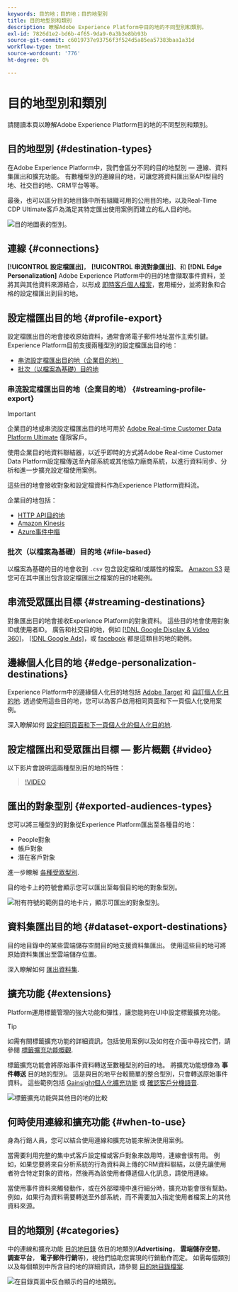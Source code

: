 ```yaml
---
keywords: 目的地；目的地；目的地型別
title: 目的地型別和類別
description: 瞭解Adobe Experience Platform中目的地的不同型別和類別。
exl-id: 7826d1e2-bd6b-4f65-9da9-0a3b3e8bb93b
source-git-commit: c6019737e93756f3f524d5a85ea57383baa1a31d
workflow-type: tm+mt
source-wordcount: '776'
ht-degree: 0%

---
```


# 目的地型別和類別

請閱讀本頁以瞭解Adobe Experience Platform目的地的不同型別和類別。

## 目的地型別 {#destination-types}

在Adobe Experience Platform中，我們會區分不同的目的地型別 — 連線、資料集匯出和擴充功能。 有數種型別的連線目的地，可讓您將資料匯出至API型目的地、社交目的地、CRM平台等等。

最後，也可以區分目的地目錄中所有組織可用的公用目的地，以及Real-Time CDP Ultimate客戶為滿足其特定匯出使用案例而建立的私人目的地。

![目的地圖表的型別。](./assets/destination-types/types-of-destinations-no-highlight.png)

## 連線 {#connections}

**[!UICONTROL 設定檔匯出]**， **[!UICONTROL 串流對象匯出]**、和 **[!DNL Edge Personalization]** Adobe Experience Platform中的目的地會擷取事件資料，並將其與其他資料來源結合，以形成 [即時客戶個人檔案](../profile/home.md)，套用細分，並將對象和合格的設定檔匯出到目的地。

## 設定檔匯出目的地 {#profile-export}

設定檔匯出目的地會接收原始資料，通常會將電子郵件地址當作主索引鍵。 Experience Platform目前支援兩種型別的設定檔匯出目的地：

* [串流設定檔匯出目的地（企業目的地）](#streaming-profile-export)
* [批次（以檔案為基礎）目的地](#file-based)

### 串流設定檔匯出目的地（企業目的地） {#streaming-profile-export}

>[!IMPORTANT]
>
>企業目的地或串流設定檔匯出目的地可用於 [Adobe Real-time Customer Data Platform Ultimate](https://helpx.adobe.com/jp/legal/product-descriptions/real-time-customer-data-platform.html) 僅限客戶。

使用企業目的地資料聯結器，以近乎即時的方式將Adobe Real-time Customer Data Platform設定檔傳送至內部系統或其他協力廠商系統，以進行資料同步、分析和進一步擴充設定檔使用案例。

這些目的地會接收對象和設定檔資料作為Experience Platform資料流。

企業目的地包括：

* [HTTP API目的地](catalog/streaming/http-destination.md)
* [Amazon Kinesis](catalog/cloud-storage/amazon-kinesis.md)
* [Azure事件中樞](catalog/cloud-storage/azure-event-hubs.md)

### 批次（以檔案為基礎）目的地 {#file-based}

以檔案為基礎的目的地會收到 `.csv` 包含設定檔和/或屬性的檔案。 [Amazon S3](catalog/cloud-storage/amazon-s3.md) 是您可在其中匯出包含設定檔匯出之檔案的目的地範例。

## 串流受眾匯出目標 {#streaming-destinations}

對象匯出目的地會接收Experience Platform的對象資料。 這些目的地會使用對象ID或使用者ID。 廣告和社交目的地，例如 [[!DNL Google Display & Video 360]](catalog/advertising/google-dv360.md)， [[!DNL Google Ads]](catalog/advertising/google-ads-destination.md)，或 [facebook](catalog/social/facebook.md) 都是這類目的地的範例。

## 邊緣個人化目的地 {#edge-personalization-destinations}

Experience Platform中的邊緣個人化目的地包括 [Adobe Target](/help/destinations/catalog/personalization/adobe-target-connection.md) 和 [自訂個人化目的地](/help/destinations/catalog/personalization/custom-personalization.md). 透過使用這些目的地，您可以為客戶啟用相同頁面和下一頁個人化使用案例。

深入瞭解如何 [設定相同頁面和下一頁個人化的個人化目的地](/help/destinations/ui/activate-edge-personalization-destinations.md).

## 設定檔匯出和受眾匯出目標 — 影片概觀 {#video}

以下影片會說明這兩種型別目的地的特性：

>[!VIDEO](https://video.tv.adobe.com/v/29707?quality=12)

## 匯出的對象型別 {#exported-audiences-types}

您可以將三種型別的對象從Experience Platform匯出至各種目的地：

* People對象
* 帳戶對象
* 潛在客戶對象

進一步瞭解 [各種受眾型別](/help/segmentation/ui/account-audiences.md#terminology).

目的地卡上的符號會顯示您可以匯出至每個目的地的對象型別。

![附有符號的範例目的地卡片，顯示可匯出的對象型別。](/help/destinations/assets/destination-types/types-of-audiences.png)


## 資料集匯出目的地 {#dataset-export-destinations}

目的地目錄中的某些雲端儲存空間目的地支援資料集匯出。 使用這些目的地可將原始資料集匯出至雲端儲存位置。

深入瞭解如何 [匯出資料集](/help/destinations/ui/export-datasets.md).

## 擴充功能 {#extensions}

Platform運用標籤管理的強大功能和彈性，讓您能夠在UI中設定標籤擴充功能。

>[!TIP]
>
>如需有關標籤擴充功能的詳細資訊，包括使用案例以及如何在介面中尋找它們，請參閱 [標籤擴充功能概觀](./catalog/launch-extensions/overview.md).

標籤擴充功能會將原始事件資料轉送至數種型別的目的地。 將擴充功能想像為 **事件轉送** 目的地的型別。 這是與目的地平台較簡單的整合型別，只會轉送原始事件資料。 這些範例包括 [Gainsight個人化擴充功能](./catalog/personalization/gainsight.md) 或 [確認客戶分機語音](./catalog/voice/confirmit-digital-feedback.md).

![標籤擴充功能與其他目的地的比較](./assets/common/launch-and-other-destinations.png)

## 何時使用連線和擴充功能 {#when-to-use}

身為行銷人員，您可以結合使用連線和擴充功能來解決使用案例。

當需要利用完整的集中式客戶設定檔或客戶對象來啟用時，連線會很有用。 例如，如果您要將來自分析系統的行為資料與上傳的CRM資料聯結，以便先讓使用者符合特定對象的資格，然後再為該使用者傳遞個人化訊息，請使用連線。

當使用事件資料來觸發動作，或在外部環境中進行細分時，擴充功能會很有幫助。 例如，如果行為資料需要轉送至外部系統，而不需要加入指定使用者檔案上的其他資料來源。

## 目的地類別 {#categories}

中的連線和擴充功能 [目的地目錄](https://platform.adobe.com/destination/catalog) 依目的地類別(**Advertising**， **雲端儲存空間**， **調查平台**， **電子郵件行銷**&#x200B;等)，視他們協助您實現的行銷動作而定。 如需每個類別以及每個類別中所含目的地的詳細資訊，請參閱 [目的地目錄檔案](./catalog/overview.md).

![在目錄頁面中反白顯示的目的地類別。](./assets/destination-types/destination-categories-menu.png)
